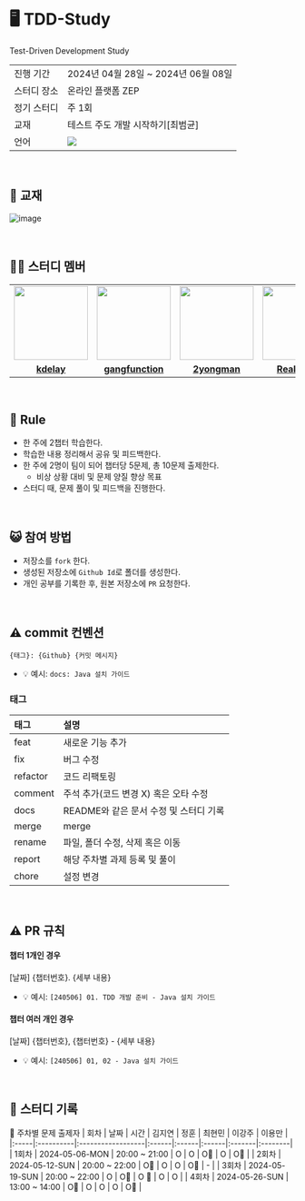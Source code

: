 # 🖥️ TDD-Study
Test-Driven Development Study
<table>
  <tr>
    <td>진행 기간</td>
    <td>2024년 04월 28일 ~ 2024년 06월 08일</td>
  </tr>
  <tr>
    <td>스터디 장소</td>
    <td>온라인 플랫폼 ZEP</td>
  </tr>
  <tr>
    <td>정기 스터디</td>
    <td>주 1회</td>
  </tr>
  <tr>
    <td>교재</td>
    <td>테스트 주도 개발 시작하기[최범균]</td>
  </tr>
  <tr>
    <td>언어</td>
    <td><img src="https://img.shields.io/badge/Java-007396.svg?&style=for-the-badge&logo=Java&logoColor=white"> </td>
  </tr>
</table>

<br/>

## 📗 교재

![image](https://github.com/kdelay/TDD-Study/assets/90545043/2844211f-98d2-4e9a-8bab-c268359781a1)

<br/>

## 🧑‍💻 스터디 멤버
<table>
  <tr>
    <td align="center">
      <a href="https://github.com/kdelay"><img src="https://avatars.githubusercontent.com/kdelay" width="130px;" alt=""></a>
    </td>
    <td>
      <a href="https://github.com/gangfunction"><img src="https://avatars.githubusercontent.com/gangfunction" width="130px;" alt=""></a>
    </td>
    <td>
      <a href="https://github.com/2yongman"><img src="https://avatars.githubusercontent.com/2yongman" width="130px;" alt=""></a>
    </td>
    <td>
      <a href="https://github.com/RealWarm"><img src="https://avatars.githubusercontent.com/RealWarm" width="130px;" alt=""></a>
    </td>
    <td>
      <a href="https://github.com/vivalahm"><img src="https://avatars.githubusercontent.com/vivalahm" width="130px;" alt=""></a>
    </td>
  </tr>
  <tr>
    <td align="center"><a href="https://github.com/kdelay"><b>kdelay</b></a></td>
    <td align="center"><a href="https://github.com/gangfunction"><b>gangfunction</b></a></td>
    <td align="center"><a href="https://github.com/2yongman"><b>2yongman</b></a></td>
    <td align="center"><a href="https://github.com/RealWarm"><b>RealWarm</b></a></td>
    <td align="center"><a href="https://github.com/vivalahm"><b>vivalahm</b></a></td>
  </tr>
</table>

<br/>

## 📢 Rule
- 한 주에 2챕터 학습한다.
- 학습한 내용 정리해서 공유 및 피드백한다.
- 한 주에 2명이 팀이 되어 챕터당 5문제, 총 10문제 출제한다.
  - 비상 상황 대비 및 문제 양질 향상 목표
- 스터디 때, 문제 풀이 및 피드백을 진행한다.

<br/>

## 😺 참여 방법
- 저장소를 `fork` 한다.
- 생성된 저장소에 `Github Id`로 폴더를 생성한다.
- 개인 공부를 기록한 후, 원본 저장소에 `PR` 요청한다.

<br/>

## ⚠️ commit 컨벤션

```
{태그}: {Github} {커밋 메시지}
```

- 💡 예시: `docs: Java 설치 가이드`

### 태그

| 태그       | 설명                                 |
|:---------|:----------------------------------------|
| feat     | 새로운 기능 추가                          |
| fix      | 버그 수정                                 |
| refactor | 코드 리팩토링                             |
| comment  | 주석 추가(코드 변경 X) 혹은 오타 수정      |
| docs     | README와 같은 문서 수정 및 스터디 기록     |
| merge    | merge                                      |
| rename   | 파일, 폴더 수정, 삭제 혹은 이동            |
| report   | 해당 주차별 과제 등록 및 풀이               |
| chore    | 설정 변경                                   |

<br/>

## ⚠️ PR 규칙
#### 챕터 1개인 경우
[날짜] {챕터번호}. {세부 내용}
- 💡 예시: `[240506] 01. TDD 개발 준비 - Java 설치 가이드`
#### 챕터 여러 개인 경우
[날짜] {챕터번호}, {챕터번호} - {세부 내용}
- 💡 예시: `[240506] 01, 02 - Java 설치 가이드`

<br/>

## 📒 스터디 기록
🔹 주차별 문제 출제자
| 회차 | 날짜      | 시간               |  김지연  |  정훈  |  최현민  |  이강주  |  이용만  |
|:-----|:----------|:------------------|:------|:------|:------|:-------|:--------|
| 1회차 | 2024-05-06-MON | 20:00 ~ 21:00 |  O    |   O   |   O🔹 |   O    |  O🔹   |
| 2회차 | 2024-05-12-SUN | 20:00 ~ 22:00 |  O🔹  |   O   |   O   |   O🔹  |   -     |
| 3회차 | 2024-05-19-SUN | 20:00 ~ 22:00 |  O    |   O🔹 |   O 🔹 |   O   |    O    |
| 4회차 | 2024-05-26-SUN | 13:00 ~ 14:00 |  O🔹  |   O   |   O   |   O   |    O🔹   |

